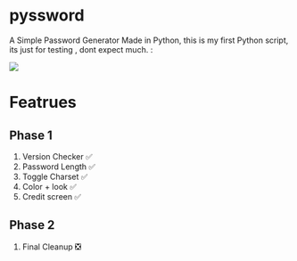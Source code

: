 # pyssword

A Simple Password Generator Made in Python,
this is my first Python script, its just for testing
, dont expect much.
:

 <img src="https://cdn.discordapp.com/attachments/1002237423314534481/1066802269863026769/1example.gif">

# Featrues

## Phase 1
 
1. Version Checker ✅
2. Password Length ✅
2. Toggle Charset  ✅
3. Color + look    ✅
4. Credit screen   ✅

## Phase 2
 
1. Final Cleanup   ❎
 
